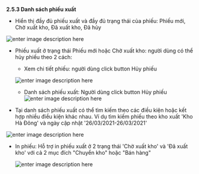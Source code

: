 **2.5.3 Danh sách phiếu xuất**

-   Hiển thị đầy đủ phiếu xuất và đầy đủ trạng thái của phiếu: Phiếu mới, Chờ xuất kho, Đã xuất kho, Đã hủy

![enter image description here](https://chatbizfly.mediacdn.vn/2022/10/04/huyenvt/img_16jpg1664867804.jpg)

-	Phiếu xuất ở trạng thái Phiếu mới hoặc Chờ xuất kho: người dùng có thể hủy phiếu theo 2 cách: 
	
	* Xem chi tiết phiếu: người dùng click button Hủy phiếu
	
	![enter image description here](https://chatbizfly.mediacdn.vn/2023/04/11/phuongmeu/img_5png1681203643.png)
	
	* Danh sách phiếu xuất: Người dùng click button Hủy phiếu
![enter image description here](https://chatbizfly.mediacdn.vn/2023/04/11/phuongmeu/img_7jpg1681203778.jpg)

-   Tại danh sách phiếu xuất có thể tìm kiếm theo các điều kiện hoặc kết hợp nhiều điều kiện khác nhau. Ví dụ tìm kiếm phiếu theo kho xuất 'Kho Hà Đông' và ngày cập nhật '26/03/2021-26/03/2021'

![enter image description here](https://chatbizfly.mediacdn.vn/2022/05/13/huyenvt/img_timkiemjpg1652416568.jpg)

* In phiếu: Hỗ trợ in phiếu xuất  ở 2 trạng thái 'Chờ xuất kho' và 'Đã xuất kho' với cả 2 mục đích "Chuyển kho" hoặc "Bán hàng"

	![enter image description here](https://chatbizfly.mediacdn.vn/2022/05/18/huyenvt/img_inphieujpg1652846926.jpg)